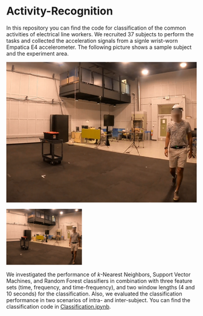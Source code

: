 # Activity-Recognition

In this repository you can find the code for classification of the common activities of electrical line workers. We recruited 37 subjects to perform the tasks and collected the acceleration signals from a signle wrist-worn Empatica E4 accelerometer. The following picture shows a sample subject and the experiment area.

![image](./images/wrist.png)

<img src="./images/wrist.png" alt="subject" width="200"/>

We investigated the performance of *k*-Nearest Neighbors, Support Vector Machines, and Random Forest classifiers in combination with three feature sets (time, frequency, and time-frequency), and  two window lengths (4 and 10 seconds) for the classification. Also, we evaluated the classification performance in two scenarios of intra- and inter-subject. You can find the classification code in [Classification.ipynb](Classification.ipynb).